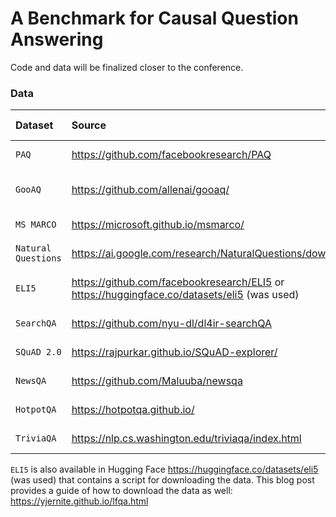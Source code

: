 # A Benchmark for Causal Question Answering

Code and data will be finalized closer to the conference.

### Data

| Dataset           | Source                                  | License                                    | License type                 |
|:------------------|:----------------------------------------|:-------------------------------------------|:-----------------------------|
|`PAQ`              |https://github.com/facebookresearch/PAQ  |https://github.com/facebookresearch/PAQ#data-license |CC BY-SA 3.0         |
|`GooAQ`            |https://github.com/allenai/gooaq/        |https://github.com/allenai/gooaq/blob/main/LICENSE   |Apache License V. 2.0|
|`MS MARCO`         |https://microsoft.github.io/msmarco/     |same                                                 |Own Terms            |
|`Natural Questions`|https://ai.google.com/research/NaturalQuestions/download |same                                 |CC BY-SA 3.0         |
|`ELI5`             |https://github.com/facebookresearch/ELI5 or https://huggingface.co/datasets/eli5 (was used)|same|Hosting not allowed |
|`SearchQA`         |https://github.com/nyu-dl/dl4ir-searchQA |same                                                 |No information       |
|`SQuAD 2.0`        |https://rajpurkar.github.io/SQuAD-explorer/ |same                                              |CC BY-SA 4.0         |
|`NewsQA`           |https://github.com/Maluuba/newsqa        |same                                                 |Own Terms            |
|`HotpotQA`         |https://hotpotqa.github.io/              |same                                                 |CC BY-SA 4.0         |
|`TriviaQA`         |https://nlp.cs.washington.edu/triviaqa/index.html |same                                        |No information       |

`ELI5` is also available in Hugging Face https://huggingface.co/datasets/eli5 (was used) that contains a script for downloading the data. This blog post provides a guide of how to download the data as well: https://yjernite.github.io/lfqa.html
